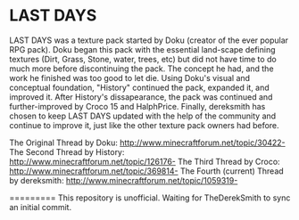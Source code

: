 LAST DAYS
=========

LAST DAYS was a texture pack started by Doku (creator of the ever popular RPG pack).  Doku began this pack with the essential land-scape defining textures (Dirt, Grass, Stone, water, trees, etc) but did not have time to do much more before discontinuing the pack.  The concept he had, and the work he finished was too good to let die.  Using Doku's visual and conceptual foundation, "History" continued the pack, expanded it, and improved it.  After History's dissapearance, the pack was continued and further-improved by Croco 15 and HalphPrice.  Finally, dereksmith has chosen to keep LAST DAYS updated with the help of the community and continue to improve it, just like the other texture pack owners had before.  


The Original Thread by Doku:
		http://www.minecraftforum.net/topic/30422-
The Second Thread by History:
		http://www.minecraftforum.net/topic/126176-
The Third Thread by Croco:
		http://www.minecraftforum.net/topic/369814-
The Fourth (current) Thread by dereksmith:
		http://www.minecraftforum.net/topic/1059319-

=========
This repository is unofficial.  Waiting for TheDerekSmith to sync an initial commit.
